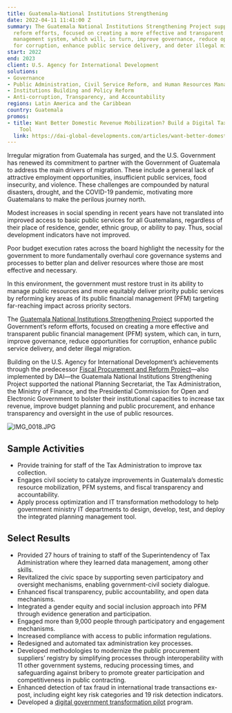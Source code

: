 ```yaml
---
title: Guatemala—National Institutions Strengthening
date: 2022-04-11 11:41:00 Z
summary: The Guatemala National Institutions Strengthening Project supported the Government's
  reform efforts, focused on creating a more effective and transparent public financial
  management system, which will, in turn, improve governance, reduce opportunities
  for corruption, enhance public service delivery, and deter illegal migration.
start: 2022
end: 2023
client: U.S. Agency for International Development
solutions:
- Governance
- Public Administration, Civil Service Reform, and Human Resources Management
- Institutions Building and Policy Reform
- Anti-corruption, Transparency, and Accountability
regions: Latin America and the Caribbean
country: Guatemala
promos:
- title: Want Better Domestic Revenue Mobilization? Build a Digital Taxpayer Registration
    Tool
  link: https://dai-global-developments.com/articles/want-better-domestic-revenue-mobilization-build-a-digital-taxpayer-registration-tool/
---
```


Irregular migration from Guatemala has surged, and the U.S. Government has renewed its commitment to partner with the Government of Guatemala to address the main drivers of migration. These include a general lack of attractive employment opportunities, insufficient public services, food insecurity, and violence. These challenges are compounded by natural disasters, drought, and the COVID-19 pandemic, motivating more Guatemalans to make the perilous journey north. 

Modest increases in social spending in recent years have not translated into improved access to basic public services for all Guatemalans, regardless of their place of residence, gender, ethnic group, or ability to pay. Thus, social development indicators have not improved. 

Poor budget execution rates across the board highlight the necessity for the government to more fundamentally overhaul core governance systems and processes to better plan and deliver resources where those are most effective and necessary.  

In this environment, the government must restore trust in its ability to manage public resources and more equitably deliver priority public services by reforming key areas of its public financial management (PFM) targeting far-reaching impact across priority sectors. 

The [Guatemala National Institutions Strengthening Project](https://www.usaid.gov/guatemala/programs/national-institutions-strengthening-project) supported the Government’s reform efforts, focused on creating a more effective and transparent public financial management (PFM) system, which can, in turn, improve governance, reduce opportunities for corruption, enhance public service delivery, and deter illegal migration.
 
Building on the U.S. Agency for International Development’s achievements through the predecessor [Fiscal Procurement and Reform Project](https://www.dai.com/our-work/projects/guatemala-fiscal-and-procurement-reform-project-fprp)—also implemented by DAI—the Guatemala National Institutions Strengthening Project supported the national Planning Secretariat, the Tax Administration, the Ministry of Finance, and the Presidential Commission for Open and Electronic Government to bolster their institutional capacities to increase tax revenue, improve budget planning and public procurement, and enhance transparency and oversight in the use of public resources. 

![IMG_0018.JPG](/uploads/IMG_0018.JPG)

## Sample Activities

* Provide training for staff of the Tax Administration to improve tax collection.
* Engages civil society to catalyze improvements in Guatemala’s domestic resource mobilization, PFM systems, and fiscal transparency and accountability.
* Apply process optimization and IT transformation methodology to help government ministry IT departments to design, develop, test, and deploy the integrated planning management tool.

## Select Results

* Provided 27 hours of training to staff of the Superintendency of Tax Administration where they learned data management, among other skills.
* Revitalized the civic space by supporting seven participatory and oversight mechanisms, enabling government-civil society dialogue​.
* Enhanced fiscal transparency, public accountability, and open data mechanisms.
* Integrated a gender equity and social inclusion approach into PFM through evidence generation and participation​.
* Engaged more than 9,000 people through participatory and engagement mechanisms​.
* Increased compliance with access to public information regulations.
* Redesigned and automated tax administration key processes.
* Developed methodologies to modernize the public procurement suppliers’ registry by simplifying processes through interoperability with 11 other government systems, reducing processing times, and safeguarding against bribery to promote greater participation and competitiveness in public contracting.
* Enhanced detection of tax fraud in international trade transactions ex-post, including eight key risk categories and 19 risk detection indicators.
* Developed a [digital government transformation pilot](/uploads/Taxpayer%20Registration_The%20Foundation%20to%20Effective%20Domestic%20Revenue%20Mobilization.pdf) program.